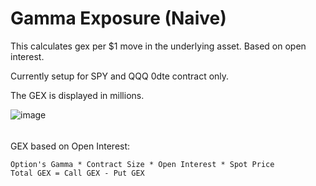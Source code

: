 # Gamma Exposure (Naive)

This calculates gex per $1 move in the underlying asset. Based on open interest.

Currently setup for SPY and QQQ 0dte contract only.

The GEX is displayed in millions.

![image](https://github.com/2187Nick/thinkscript/assets/75052782/12cbb105-9158-4b49-beb0-d4ecb3774ba6)



######
######

GEX based on Open Interest:

    Option's Gamma * Contract Size * Open Interest * Spot Price
    Total GEX = Call GEX - Put GEX
